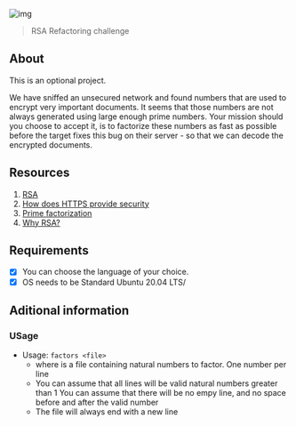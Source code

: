 ![img](https://assets.imaginablefutures.com/media/images/ALX_Logo.max-200x150.png)
> RSA Refactoring challenge

## About
This is an optional project.

We have sniffed an unsecured network and found numbers that are used to encrypt very important documents. It seems that those numbers are not always generated using large enough prime numbers. Your mission should you choose to accept it, is to factorize these numbers as fast as possible before the target fixes this bug on their server - so that we can decode the encrypted documents.


## Resources 
1. [RSA](https://en.wikipedia.org/wiki/RSA_(cryptosystem%29))
2. [How does HTTPS provide security](https://stackoverflow.com/questions/3968095/how-does-https-provide-security)
3. [Prime factorization](https://privacycanada.net/mathematics/prime-factorization/)
4. [Why RSA?](https://jaredatandi.hashnode.dev/rsa-factoring)

## Requirements
* [X] You can choose the language of your choice.
* [X] OS needs to be Standard Ubuntu 20.04 LTS/

## Aditional information
### USage
* Usage: ```factors <file>```
    * where <file> is a file containing natural numbers to factor.
    One number per line
    * You can assume that all lines will be valid natural numbers greater than 1
    You can assume that there will be no empy line, and no space before and after the valid number
    * The file will always end with a new line

